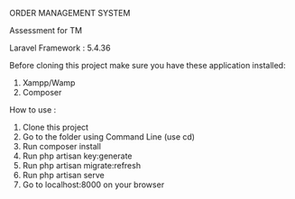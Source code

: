 ORDER MANAGEMENT SYSTEM

Assessment for TM

Laravel Framework : 5.4.36

Before cloning this project make sure you have these application installed:
1. Xampp/Wamp
2. Composer

How to use :
1. Clone this project
2. Go to the folder using Command Line (use cd)
3. Run composer install
4. Run php artisan key:generate
5. Run php artisan migrate:refresh
6. Run php artisan serve
7. Go to localhost:8000 on your browser
